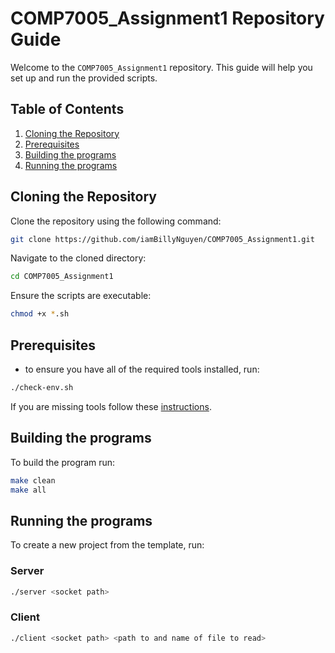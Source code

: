 # COMP7005_Assignment1 Repository Guide

Welcome to the `COMP7005_Assignment1` repository. This guide will help you set up and run the provided scripts.

## **Table of Contents**

1. [Cloning the Repository](#cloning-the-repository)
2. [Prerequisites](#Prerequisites)
3. [Building the programs](#building-the-programs)
4. [Running the programs](#running-the-programs)

## **Cloning the Repository**

Clone the repository using the following command:

```bash
git clone https://github.com/iamBillyNguyen/COMP7005_Assignment1.git
```

Navigate to the cloned directory:

```bash
cd COMP7005_Assignment1
```

Ensure the scripts are executable:

```bash
chmod +x *.sh
```

## **Prerequisites**

- to ensure you have all of the required tools installed, run:
```bash
./check-env.sh
```

If you are missing tools follow these [instructions](https://docs.google.com/document/d/1ZPqlPD1mie5iwJ2XAcNGz7WeA86dTLerFXs9sAuwCco/edit?usp=drive_link).

## **Building the programs**

To build the program run:

```bash
make clean
make all
```

## **Running the programs**

To create a new project from the template, run:

### **Server**
```bash
./server <socket path>
```

### **Client**
```bash
./client <socket path> <path to and name of file to read>
```
